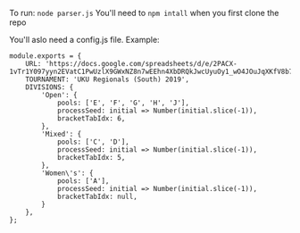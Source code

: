 To run: `node parser.js`
You'll need to `npm intall` when you first clone the repo

You'll aslo need a config.js file. Example:

```
module.exports = {
    URL: 'https://docs.google.com/spreadsheets/d/e/2PACX-1vTr1Y097yyn2EVatC1PwUzlX9GWxNZ8n7wEEhn4XbDRQkJwcUyuOy1_wO4JOuJqXKfV8b7wESEdLgrM/pubhtml#',
    TOURNAMENT: 'UKU Regionals (South) 2019',
    DIVISIONS: {
        'Open': {
            pools: ['E', 'F', 'G', 'H', 'J'],
            processSeed: initial => Number(initial.slice(-1)),
            bracketTabIdx: 6,
        },
        'Mixed': {
            pools: ['C', 'D'],
            processSeed: initial => Number(initial.slice(-1)),
            bracketTabIdx: 5,
        },
        'Women\'s': {
            pools: ['A'],
            processSeed: initial => Number(initial.slice(-1)),
            bracketTabIdx: null,
        }
    },
};
```
